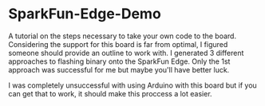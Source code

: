 # SparkFun-Edge-Demo
A tutorial on the steps necessary to take your own code to the board. Considering the support for this board is far from optimal, I figured someone should provide an outline to work with.
I generated 3 different approaches to flashing binary onto the SparkFun Edge. Only the 1st approach was successful for me but maybe you'll have better luck. 

I was completely unsuccessful with using Arduino with this board but if you can get that to work, it should make this proccess a lot easier. 







